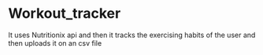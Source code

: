 # Workout_tracker
It uses Nutritionix api and then it tracks the exercising habits of the user and then uploads it on an csv file
